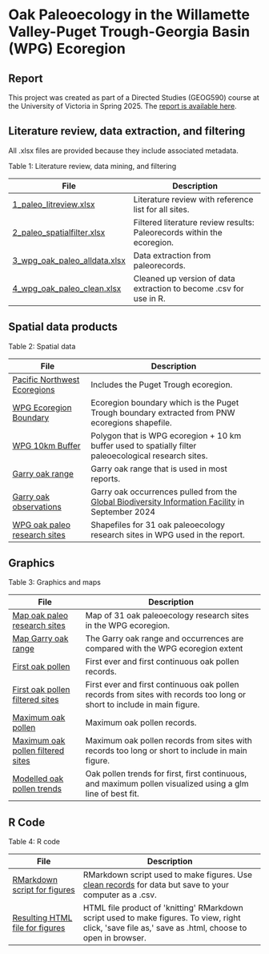 #  Oak Paleoecology in the Willamette Valley-Puget Trough-Georgia Basin (WPG) Ecoregion 

## Report

This project was created as part of a Directed Studies (GEOG590) course at the University of Victoria in Spring 2025. The [report is available here](https://drive.google.com/file/d/1nByWW3kgNOK2mNbJKk1_7WdP2HT-ZfEN/view?usp=drive_link).

## Literature review, data extraction, and filtering

All .xlsx files are provided because they include associated metadata. 

Table 1: Literature review, data mining, and filtering

| File | Description |
|---|---|
| [1_paleo_litreview.xlsx](https://github.com/larissaissabron/WPG_paleo_oaks/blob/main/1_paleo_litreview.xlsx) | Literature review with reference list for all sites. |
| [2_paleo_spatialfilter.xlsx](https://github.com/larissaissabron/WPG_paleo_oaks/blob/main/2_paleo_spatialfilter.xlsx) | Filtered literature review results: Paleorecords within the ecoregion. |
| [3_wpg_oak_paleo_alldata.xlsx](https://github.com/larissaissabron/WPG_paleo_oaks/blob/main/3_wpg_oak_paleo_alldata.xlsx) | Data extraction from paleorecords. |
| [4_wpg_oak_paleo_clean.xlsx](https://github.com/larissaissabron/WPG_paleo_oaks/blob/main/4_wpg_oak_paleo_clean.xlsx) | Cleaned up version of data extraction to become .csv for use in R. |

## Spatial data products 

Table 2: Spatial data 

| File | Description |
|---|---|
| [Pacific Northwest Ecoregions](https://data-wadnr.opendata.arcgis.com/datasets/3b9362e8f29e465a985aa8ddc8de2d86_0/about) | Includes the Puget Trough ecoregion. |
| [WPG Ecoregion Boundary](https://github.com/larissaissabron/WPG_paleo_oaks/blob/main/WPG.zip) | Ecoregion boundary which is the Puget Trough boundary extracted from PNW ecoregions shapefile. |
| [WPG 10km Buffer](https://github.com/larissaissabron/WPG_paleo_oaks/blob/main/WPG_10km.zip) | Polygon that is WPG ecoregion + 10 km buffer used to spatially filter paleoecological research sites. |
| [Garry oak range](https://databasin.org/datasets/967ab76d207c4d00ae4503a54945cc2a/) | Garry oak range that is used in most reports. |
| [Garry oak observations](https://github.com/larissaissabron/WPG_paleo_oaks/blob/main/2024_GBIF_QuercusGarryana.zip) | Garry oak occurrences pulled from the [Global Biodiversity Information Facility](https://doi.org/10.15468/dl.x8qxsa) in September 2024 |
| [WPG oak paleo research sites](https://github.com/larissaissabron/WPG_paleo_oaks/blob/main/wpg_paleo.zip) | Shapefiles for 31 oak paleoecology research sites in WPG used in the report. |

## Graphics

Table 3: Graphics and maps

| File | Description |
|---|---|
| [Map oak paleo research sites](https://github.com/larissaissabron/WPG_paleo_oaks/blob/main/2025.04.07_wpg_oak_paleo.png) | Map of 31 oak paleoecology research sites in the WPG ecoregion. |
| [Map Garry oak range](https://github.com/larissaissabron/WPG_paleo_oaks/blob/main/2025.04.10_GarryOakMaps.png) | The Garry oak range and occurrences are compared with the WPG ecoregion extent |
| [First oak pollen](https://github.com/larissaissabron/WPG_paleo_oaks/blob/main/2025.04.08_wpg_oakfirst_fig.png) | First ever and first continuous oak pollen records. |
| [First oak pollen filtered sites](https://github.com/larissaissabron/WPG_paleo_oaks/blob/main/2025.04.08_wpg_oakfirst_filtered_fig.png) | First ever and first continuous oak pollen records from sites with records too long or short to include in main figure. |
| [Maximum oak pollen](https://github.com/larissaissabron/WPG_paleo_oaks/blob/main/2025.04.08_wpg_oakmax_fig.png) | Maximum oak pollen records. |
| [Maximum oak pollen filtered sites](https://github.com/larissaissabron/WPG_paleo_oaks/blob/main/2025.04.08_wpg_oakmax_filtered_fig.png) | Maximum oak pollen records from sites with records too long or short to include in main figure. |
| [Modelled oak pollen trends](https://github.com/larissaissabron/WPG_paleo_oaks/blob/main/2025.04.08_wpg_oak_trends.png) | Oak pollen trends for first, first continuous, and maximum pollen visualized using a glm line of best fit. |

## R Code

Table 4: R code

| File | Description |
|---|---|
| [RMarkdown script for figures](https://github.com/larissaissabron/WPG_paleo_oaks/blob/main/WPGOakRecords_Figures.Rmd) | RMarkdown script used to make figures. Use [clean records](https://github.com/larissaissabron/WPG_paleo_oaks/blob/main/4_wpg_oak_paleo_clean.xlsx) for data but save to your computer as a .csv. |
| [Resulting HTML file for figures](https://github.com/larissaissabron/WPG_paleo_oaks/blob/main/WPGOakRecords_Figures.html) | HTML file product of 'knitting' RMarkdown script used to make figures. To view, right click, 'save file as,' save as .html, choose to open in browser. |


